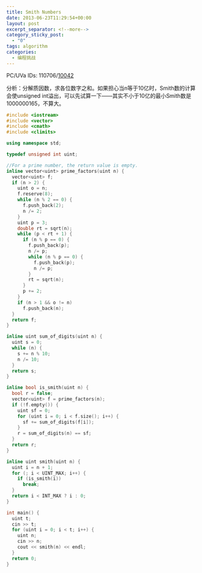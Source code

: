 ```yaml
---
title: Smith Numbers
date: 2013-06-23T11:29:54+00:00
layout: post
excerpt_separator: <!--more-->
category_sticky_post:
  - "0"
tags: algorithm
categories:
  - 编程挑战
---
```

PC/UVa IDs: 110706/<a href="http://uva.onlinejudge.org/index.php?option=com_onlinejudge&#038;Itemid=8&#038;page=show_problem&#038;problem=983" target="_blank">10042</a>

分析：分解质因数，求各位数字之和。如果担心当n等于10亿时，Smith数的计算会使unsigned int溢出，可以先试算一下——其实不小于10亿的最小Smith数是1000000165，不算大。<!--more-->

```cpp
#include <iostream>
#include <vector>
#include <cmath>
#include <climits>

using namespace std;

typedef unsigned int uint;

//For a prime number, the return value is empty.
inline vector<uint> prime_factors(uint n) {
  vector<uint> f;
  if (n > 2) {
    uint o = n;
    f.reserve(8);
    while (n % 2 == 0) {
      f.push_back(2);
      n /= 2;
    }
    uint p = 3;
    double rt = sqrt(n);
    while (p < rt + 1) {
      if (n % p == 0) {
        f.push_back(p);
        n /= p;
        while (n % p == 0) {
          f.push_back(p);
          n /= p;
        }
        rt = sqrt(n);
      }
      p += 2;
    }
    if (n > 1 && o != n)
      f.push_back(n);
  }
  return f;
}

inline uint sum_of_digits(uint n) {
  uint s = 0;
  while (n) {
    s += n % 10;
    n /= 10;
  }
  return s;
}

inline bool is_smith(uint n) {
  bool r = false;
  vector<uint> f = prime_factors(n);
  if (!f.empty()) {
    uint sf = 0;
    for (uint i = 0; i < f.size(); i++) {
      sf += sum_of_digits(f[i]);
    }
    r = sum_of_digits(n) == sf;
  }
  return r;
}

inline uint smith(uint n) {
  uint i = n + 1;
  for (; i < UINT_MAX; i++) {
    if (is_smith(i))
      break;
  }
  return i < INT_MAX ? i : 0;
}

int main() {
  uint t;
  cin >> t;
  for (uint i = 0; i < t; i++) {
    uint n;
    cin >> n;
    cout << smith(n) << endl;
  }
  return 0;
}
```

